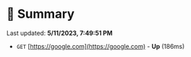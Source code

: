 # 📖 Summary
Last updated: **5/11/2023, 7:49:51 PM**

- `GET` [https://google.com](https://google.com) - **Up** (186ms)

